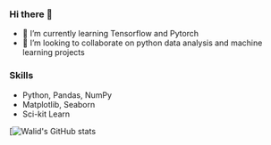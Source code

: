 ### Hi there 👋

<!--
**walidsi/walidsi** is a ✨ _special_ ✨ repository because its `README.md` (this file) appears on your GitHub profile.

Here are some ideas to get you started:

- 🔭 I’m currently working on ...
- 🌱 I’m currently learning ...
- 👯 I’m looking to collaborate on ...
- 🤔 I’m looking for help with ...
- 💬 Ask me about ...
- 📫 How to reach me: ...
- 😄 Pronouns: ...
- ⚡ Fun fact: ...
-->

- 🌱 I’m currently learning Tensorflow and Pytorch
- 👯 I’m looking to collaborate on python data analysis and machine learning projects

### Skills
- Python, Pandas, NumPy
- Matplotlib, Seaborn
- Sci-kit Learn


[![Walid's GitHub stats](https://github-readme-stats.vercel.app/api?username=walidsi&show_icons=true&theme=tokyonight)
